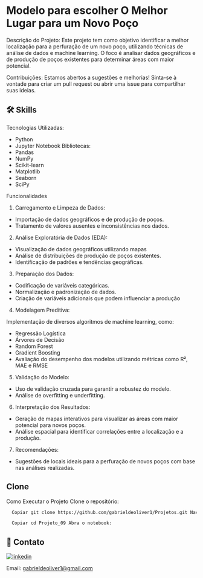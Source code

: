 
# Modelo para escolher O Melhor Lugar para um Novo Poço

Descrição do Projeto: Este projeto tem como objetivo identificar a melhor localização para a perfuração de um novo poço, utilizando técnicas de análise de dados e machine learning. O foco é analisar dados geográficos e de produção de poços existentes para determinar áreas com maior potencial.

Contribuições: Estamos abertos a sugestões e melhorias! Sinta-se à vontade para criar um pull request ou abrir uma issue para compartilhar suas ideias.




## 🛠 Skills

Tecnologias Utilizadas:

- Python
- Jupyter Notebook
Bibliotecas:
- Pandas
- NumPy
- Scikit-learn
- Matplotlib
- Seaborn
- SciPy

Funcionalidades

1. Carregamento e Limpeza de Dados:

- Importação de dados geográficos e de produção de poços.
- Tratamento de valores ausentes e inconsistências nos dados.



2. Análise Exploratória de Dados (EDA):

- Visualização de dados geográficos utilizando mapas
- Análise de distribuições de produção de poços existentes.
- Identificação de padrões e tendências geográficas.



3. Preparação dos Dados:

- Codificação de variáveis categóricas.
- Normalização e padronização de dados.
- Criação de variáveis adicionais que podem influenciar a produção



4. Modelagem Preditiva:

Implementação de diversos algoritmos de machine learning, como:
- Regressão Logística
- Árvores de Decisão
- Random Forest
- Gradient Boosting
- Avaliação do desempenho dos modelos utilizando métricas como R², MAE e RMSE



5. Validação do Modelo:

- Uso de validação cruzada para garantir a robustez do modelo.
- Análise de overfitting e underfitting.



6. Interpretação dos Resultados:

- Geração de mapas interativos para visualizar as áreas com maior potencial para novos poços.
- Análise espacial para identificar correlações entre a localização e a produção.



7. Recomendações:

- Sugestões de locais ideais para a perfuração de novos poços com base nas análises realizadas.



## Clone

Como Executar o Projeto Clone o repositório:

```bash
  Copiar git clone https://github.com/gabrieldeoliver1/Projetos.git Navegue até o diretório do projeto:
```

```bash
  Copiar cd Projeto_09 Abra o notebook:
```





## 🔗 Contato

[![linkedin](https://img.shields.io/badge/linkedin-0A66C2?style=for-the-badge&logo=linkedin&logoColor=white)](https://www.linkedin.com/in/gabrieldeoliver1/)

Email: gabrieldeoliver1@gmail.com



